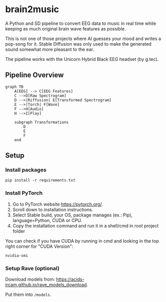 # brain2music
A Python and SD pipeline to convert EEG data to music in real time while keeping as much original brain wave features as possible.

This is not one of those projects where AI guesses your mood and writes a pop-song for it. Stable Diffusion was only used to make the generated sound somewhat more pleasant to the ear.

The pipeline works with the Unicorn Hybrid Black EEG headset (by g.tec).

## Pipeline Overview

```mermaid
graph TB
    A[EEG] --> C[EEG Features]
    C -->D[Raw Spectrogram]
    D -->|Riffusion| E[Transformed Spectrogram]
    E -->|Torch| F[Wave]
    F -->H[Audio]
    H -->I[Play]
    
    subgraph Transformations 
        D
        E
        F
    end
```

## Setup

### Install packages

```commandline
pip install -r requirements.txt
```

### Install PyTorch

1. Go to PyTorch website https://pytorch.org/.
1. Scroll down to installation instructions.
1. Select Stable build, your OS, package manages (ex.: Pip), language=Python, CUDA or CPU. 
1. Copy the installation command and run it in a shell/cmd in root project folder

You can check if you have CUDA by running in cmd and looking in the top right corner for "CUDA Version":

```commandline
nvidia-smi
```

### Setup Rave (optional)

Download models from: https://acids-ircam.github.io/rave_models_download.

Put them into `/models`.
